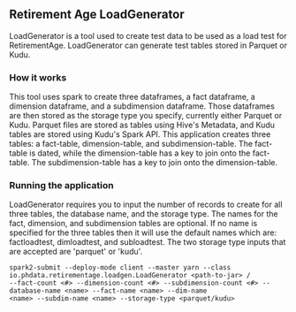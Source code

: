 ## Retirement Age LoadGenerator
LoadGenerator is a tool used to create test data to be used as a load test for RetirementAge.
LoadGenerator can generate test tables stored in Parquet or Kudu.

### How it works
This tool uses spark to create three dataframes, a fact dataframe, a dimension dataframe, and a subdimension dataframe. Those
dataframes are then stored as the storage type you specify, currently either Parquet or Kudu. Parquet files are stored as
tables using Hive's Metadata, and Kudu tables are stored using Kudu's Spark API. This application creates three tables:
a fact-table, dimension-table, and subdimension-table. The fact-table is dated, while the dimension-table has a key to
join onto the fact-table. The subdimension-table has a key to join onto the dimension-table.

### Running the application
LoadGenerator requires you to input the number of records to create for all three tables, the database name, and the storage
type. The names for the fact, dimension, and subdimension tables are optional. If no name is specified for the three tables
then it will use the default names which are: factloadtest, dimloadtest, and subloadtest. The two storage type inputs that
are accepted are 'parquet' or 'kudu'.

```
spark2-submit --deploy-mode client --master yarn --class io.phdata.retirementage.loadgen.LoadGenerator <path-to-jar> /
--fact-count <#> --dimension-count <#> --subdimension-count <#> --database-name <name> --fact-name <name> --dim-name
<name> --subdim-name <name> --storage-type <parquet/kudu>
```